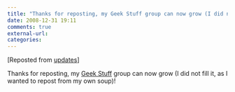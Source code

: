 ```yaml
---
title: "Thanks for reposting, my Geek Stuff group can now grow (I did not fill it, as..."
date: 2008-12-31 19:11
comments: true
external-url:
categories:
---
```

[Reposted from [updates][1]]

Thanks for reposting, my [Geek Stuff][2] group can now grow (I did not fill it, as I wanted to repost from my own soup)!

  [1]: http://updates.soup.io/post/10363341/Improved-events-5-new-imports
  [2]: http://geekstuff.soup.io/
